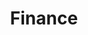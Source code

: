 ---
layout: categories
title: "Finance"
description: "Take financial dicision to another level with data analysis."
categories: finance
---